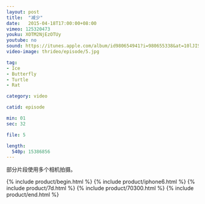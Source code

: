 ```yaml
---
layout: post
title:  "减少"
date:   2015-04-18T17:00:00+08:00
vimeo: 125320473
youku: XOTM2NjEzOTUy
youtube: no
sound: https://itunes.apple.com/album/id980654941?i=980655338&at=10lJIS
video-image: thrideo/episode/5.jpg

tag: 
- Ice
- Butterfly
- Turtle
- Rat

category: video

catid: episode

min: 01
sec: 32

file: 5

length:
  540p: 15386856
---
```


部分片段使用多个相机拍摄。

{% include product/begin.html %}
{% include product/iphone6.html %}
{% include product/7d.html %}
{% include product/70300.html %}
{% include product/end.html %}